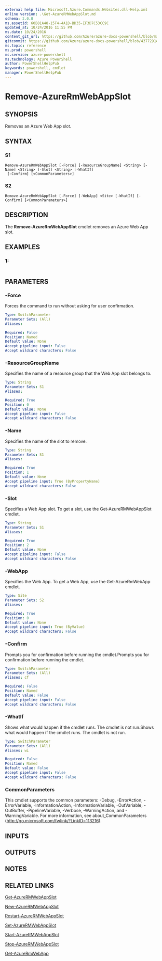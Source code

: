 ```yaml
---
external help file: Microsoft.Azure.Commands.Websites.dll-Help.xml
online version: .\Get-AzureRMWebAppSlot.md
schema: 2.0.0
ms.assetid: 60B81A48-15F4-4A1D-BD35-EF3D7C53CC9C
updated_at: 10/24/2016 11:55 PM
ms.date: 10/24/2016
content_git_url: https://github.com/Azure/azure-docs-powershell/blob/master/azureps-cmdlets-docs/ResourceManager/AzureRM.Websites/v2.1.0/Remove-AzureRMWebAppSlot.md
gitcommit: https://github.com/Azure/azure-docs-powershell/blob/4377291ee360e58e2c1c5d644155daf6a0279055/azureps-cmdlets-docs/ResourceManager/AzureRM.Websites/v2.1.0/Remove-AzureRMWebAppSlot.md
ms.topic: reference
ms.prod: powershell
ms.service: azure-powershell
ms.technology: Azure PowerShell
author: PowerShellHelpPub
keywords: powershell, cmdlet
manager: PowerShellHelpPub
---
```


# Remove-AzureRmWebAppSlot

## SYNOPSIS
Removes an Azure Web App slot.

## SYNTAX

### S1
```
Remove-AzureRmWebAppSlot [-Force] [-ResourceGroupName] <String> [-Name] <String> [-Slot] <String> [-WhatIf]
 [-Confirm] [<CommonParameters>]
```

### S2
```
Remove-AzureRmWebAppSlot [-Force] [-WebApp] <Site> [-WhatIf] [-Confirm] [<CommonParameters>]
```

## DESCRIPTION
The **Remove-AzureRmWebAppSlot** cmdlet removes an Azure Web App slot.

## EXAMPLES

### 1:
```

```

## PARAMETERS

### -Force
Forces the command to run without asking for user confirmation.

```yaml
Type: SwitchParameter
Parameter Sets: (All)
Aliases: 

Required: False
Position: Named
Default value: None
Accept pipeline input: False
Accept wildcard characters: False
```

### -ResourceGroupName
Specifies the name of a resource group that the Web App slot belongs to.

```yaml
Type: String
Parameter Sets: S1
Aliases: 

Required: True
Position: 0
Default value: None
Accept pipeline input: False
Accept wildcard characters: False
```

### -Name
Specifies the name of the slot to remove.

```yaml
Type: String
Parameter Sets: S1
Aliases: 

Required: True
Position: 1
Default value: None
Accept pipeline input: True (ByPropertyName)
Accept wildcard characters: False
```

### -Slot
Specifies a Web App slot.
To get a slot, use the Get-AzureRMWebAppSlot cmdlet.

```yaml
Type: String
Parameter Sets: S1
Aliases: 

Required: True
Position: 2
Default value: None
Accept pipeline input: False
Accept wildcard characters: False
```

### -WebApp
Specifies the Web App.
To get a Web App, use the Get-AzureRmWebApp cmdlet.

```yaml
Type: Site
Parameter Sets: S2
Aliases: 

Required: True
Position: 0
Default value: None
Accept pipeline input: True (ByValue)
Accept wildcard characters: False
```

### -Confirm
Prompts you for confirmation before running the cmdlet.Prompts you for confirmation before running the cmdlet.

```yaml
Type: SwitchParameter
Parameter Sets: (All)
Aliases: cf

Required: False
Position: Named
Default value: False
Accept pipeline input: False
Accept wildcard characters: False
```

### -WhatIf
Shows what would happen if the cmdlet runs.
The cmdlet is not run.Shows what would happen if the cmdlet runs.
The cmdlet is not run.

```yaml
Type: SwitchParameter
Parameter Sets: (All)
Aliases: wi

Required: False
Position: Named
Default value: False
Accept pipeline input: False
Accept wildcard characters: False
```

### CommonParameters
This cmdlet supports the common parameters: -Debug, -ErrorAction, -ErrorVariable, -InformationAction, -InformationVariable, -OutVariable, -OutBuffer, -PipelineVariable, -Verbose, -WarningAction, and -WarningVariable. For more information, see about_CommonParameters (http://go.microsoft.com/fwlink/?LinkID=113216).

## INPUTS

## OUTPUTS

## NOTES

## RELATED LINKS

[Get-AzureRMWebAppSlot](./Get-AzureRMWebAppSlot.md)

[New-AzureRMWebAppSlot](./New-AzureRMWebAppSlot.md)

[Restart-AzureRMWebAppSlot](./Restart-AzureRMWebAppSlot.md)

[Set-AzureRMWebAppSlot](./Set-AzureRMWebAppSlot.md)

[Start-AzureRMWebAppSlot](./Start-AzureRMWebAppSlot.md)

[Stop-AzureRMWebAppSlot](./Stop-AzureRMWebAppSlot.md)

[Get-AzureRmWebApp](./Get-AzureRmWebApp.md)


